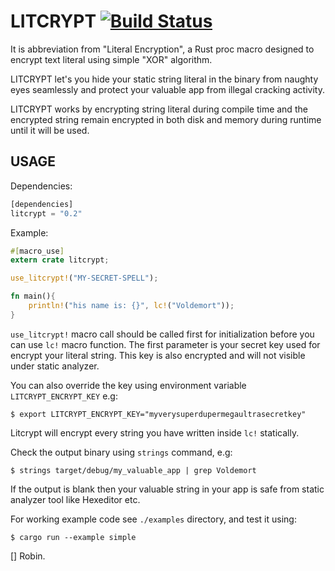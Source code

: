 LITCRYPT [![Build Status](https://travis-ci.org/anvie/litcrypt.rs.svg?branch=master)](https://travis-ci.org/anvie/litcrypt.rs)
===========

It is abbreviation from "Literal Encryption", a Rust proc macro designed to encrypt
text literal using simple "XOR" algorithm.

LITCRYPT let's you hide your static string literal in the binary from naughty eyes seamlessly
and protect your valuable app from illegal cracking activity.

LITCRYPT works by encrypting string literal during compile time and the encrypted
string remain encrypted in both disk and memory during runtime until it will be used.

USAGE
-----

Dependencies:

```rust
[dependencies]
litcrypt = "0.2"
```

Example:

```rust
#[macro_use]
extern crate litcrypt;

use_litcrypt!("MY-SECRET-SPELL");

fn main(){
    println!("his name is: {}", lc!("Voldemort"));
}
```

`use_litcrypt!` macro call should be called first for initialization before you can
use `lc!` macro function. The first parameter is your secret key used for encrypt your
literal string. This key is also encrypted and will not visible under static analyzer.

You can also override the key using environment variable `LITCRYPT_ENCRYPT_KEY`
e.g:

    $ export LITCRYPT_ENCRYPT_KEY="myverysuperdupermegaultrasecretkey"

Litcrypt will encrypt every string you have written inside `lc!` statically.

Check the output binary using `strings` command, e.g:

    $ strings target/debug/my_valuable_app | grep Voldemort

If the output is blank then your valuable string in your app is safe from static analyzer tool
like Hexeditor etc.

For working example code see `./examples` directory, and test it using:

    $ cargo run --example simple

[] Robin.
